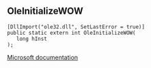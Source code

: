 ## OleInitializeWOW

```
[DllImport("ole32.dll", SetLastError = true)]
public static extern int OleInitializeWOW(
   long hInst
);
```

[Microsoft documentation](https://docs.microsoft.com/en-us/windows/win32/api/ole2/nf-ole2-oleinitializewow)
